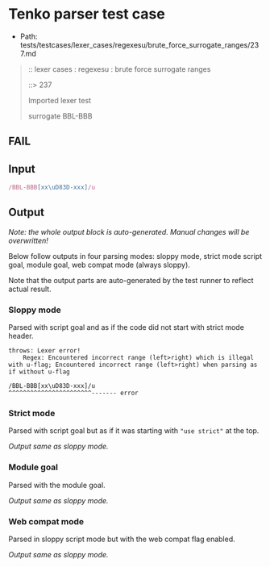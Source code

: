 # Tenko parser test case

- Path: tests/testcases/lexer_cases/regexesu/brute_force_surrogate_ranges/237.md

> :: lexer cases : regexesu : brute force surrogate ranges
>
> ::> 237
>
> Imported lexer test
>
> surrogate BBL-BBB

## FAIL

## Input

`````js
/BBL-BBB[xx\uD83D-xxx]/u
`````

## Output

_Note: the whole output block is auto-generated. Manual changes will be overwritten!_

Below follow outputs in four parsing modes: sloppy mode, strict mode script goal, module goal, web compat mode (always sloppy).

Note that the output parts are auto-generated by the test runner to reflect actual result.

### Sloppy mode

Parsed with script goal and as if the code did not start with strict mode header.

`````
throws: Lexer error!
    Regex: Encountered incorrect range (left>right) which is illegal with u-flag; Encountered incorrect range (left>right) when parsing as if without u-flag

/BBL-BBB[xx\uD83D-xxx]/u
^^^^^^^^^^^^^^^^^^^^^^^------- error
`````

### Strict mode

Parsed with script goal but as if it was starting with `"use strict"` at the top.

_Output same as sloppy mode._

### Module goal

Parsed with the module goal.

_Output same as sloppy mode._

### Web compat mode

Parsed in sloppy script mode but with the web compat flag enabled.

_Output same as sloppy mode._
